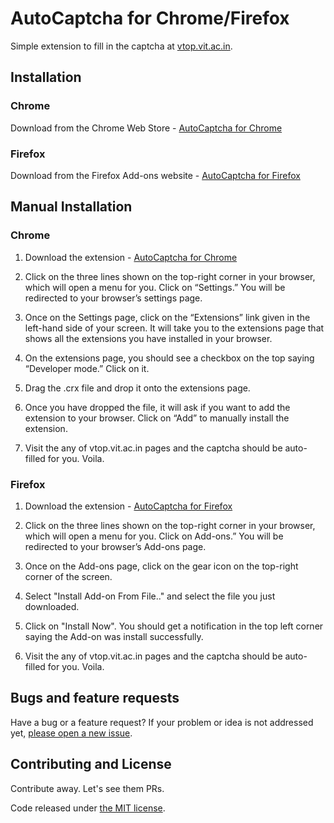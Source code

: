 # AutoCaptcha for Chrome/Firefox

Simple extension to fill in the captcha at [vtop.vit.ac.in](vtop.vit.ac.in).

## Installation

### Chrome

Download from the Chrome Web Store - [AutoCaptcha for Chrome](https://chrome.google.com/webstore/detail/autocaptcha-for-chrome/eijomdbdgdgahocoefdnhdkphonpieec?utm_source=github)

### Firefox

Download from the Firefox Add-ons website - [AutoCaptcha for Firefox](https://addons.mozilla.org/en-US/firefox/addon/autocaptcha-for-firefox/)

## Manual Installation

### Chrome

1. Download the extension - [AutoCaptcha for Chrome](autocaptcha-for-chrome.crx?raw=true)

2. Click on the three lines shown on the top-right corner in your browser, which will open a menu for you. Click on “Settings.” You will be redirected to your browser’s settings page.

3. Once on the Settings page, click on the “Extensions” link given in the left-hand side of your screen. It will take you to the extensions page that shows all the extensions you have installed in your browser.

4. On the extensions page, you should see a checkbox on the top saying “Developer mode.” Click on it.

5. Drag the .crx file and drop it onto the extensions page.

6. Once you have dropped the file, it will ask if you want to add the extension to your browser. Click on “Add” to manually install the extension.

7. Visit the any of vtop.vit.ac.in pages and the captcha should be auto-filled for you. Voila.


### Firefox 

1. Download the extension - [AutoCaptcha for Firefox](autocaptcha-for-firefox.xpi?raw=true)

2. Click on the three lines shown on the top-right corner in your browser, which will open a menu for you. Click on Add-ons.” You will be redirected to your browser’s Add-ons page.

3. Once on the Add-ons page, click on the gear icon on the top-right corner of the screen.

4. Select "Install Add-on From File.." and select the file you just downloaded. 

5. Click on "Install Now". You should get a notification in the top left corner saying the Add-on was install successfully.

6. Visit the any of vtop.vit.ac.in pages and the captcha should be auto-filled for you. Voila.

## Bugs and feature requests

Have a bug or a feature request? If your problem or idea is not addressed yet, [please open a new issue](https://github.com/karthikb351/AutoCaptcha-for-chrome/issues).

## Contributing and License

Contribute away. Let's see them PRs.

Code released under [the MIT license](LICENSE).
